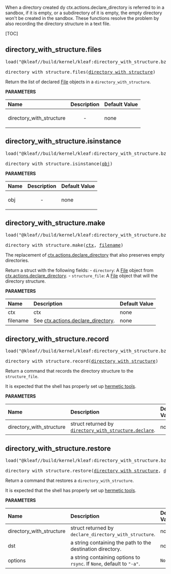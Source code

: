 <!-- Generated with Stardoc: http://skydoc.bazel.build -->

When a directory created dy ctx.actions.declare_directory is referred to
in a sandbox, if it is empty, or a subdirectory of it is empty, the empty
directory won't be created in the sandbox.
These functions resolve the problem by also recording the directory structure
in a text file.

[TOC]

<a id="directory_with_structure.files"></a>

## directory_with_structure.files

<pre>
load("@kleaf//build/kernel/kleaf:directory_with_structure.bzl", "directory_with_structure")

directory_with_structure.files(<a href="#directory_with_structure.files-directory_with_structure">directory_with_structure</a>)
</pre>

Return the list of declared [File](https://bazel.build/rules/lib/File) objects in a `directory_with_structure`.

**PARAMETERS**


| Name  | Description | Default Value |
| :------------- | :------------- | :------------- |
| <a id="directory_with_structure.files-directory_with_structure"></a>directory_with_structure |  <p align="center"> - </p>   |  none |


<a id="directory_with_structure.isinstance"></a>

## directory_with_structure.isinstance

<pre>
load("@kleaf//build/kernel/kleaf:directory_with_structure.bzl", "directory_with_structure")

directory_with_structure.isinstance(<a href="#directory_with_structure.isinstance-obj">obj</a>)
</pre>



**PARAMETERS**


| Name  | Description | Default Value |
| :------------- | :------------- | :------------- |
| <a id="directory_with_structure.isinstance-obj"></a>obj |  <p align="center"> - </p>   |  none |


<a id="directory_with_structure.make"></a>

## directory_with_structure.make

<pre>
load("@kleaf//build/kernel/kleaf:directory_with_structure.bzl", "directory_with_structure")

directory_with_structure.make(<a href="#directory_with_structure.make-ctx">ctx</a>, <a href="#directory_with_structure.make-filename">filename</a>)
</pre>

The replacement of [ctx.actions.declare_directory](https://bazel.build/rules/lib/actions#declare_directory) that also preserves empty directories.

Return a struct with the following fields:
    - `directory`: A [File](https://bazel.build/rules/lib/File) object from
      [ctx.actions.declare_directory](https://bazel.build/rules/lib/actions#declare_directory).
    - `structure_file`: A [File](https://bazel.build/rules/lib/File) object that will the
      directory structure.


**PARAMETERS**


| Name  | Description | Default Value |
| :------------- | :------------- | :------------- |
| <a id="directory_with_structure.make-ctx"></a>ctx |  ctx   |  none |
| <a id="directory_with_structure.make-filename"></a>filename |  See [ctx.actions.declare_directory](https://bazel.build/rules/lib/actions#declare_directory).   |  none |


<a id="directory_with_structure.record"></a>

## directory_with_structure.record

<pre>
load("@kleaf//build/kernel/kleaf:directory_with_structure.bzl", "directory_with_structure")

directory_with_structure.record(<a href="#directory_with_structure.record-directory_with_structure">directory_with_structure</a>)
</pre>

Return a command that records the directory structure to the `structure_file`.

It is expected that the shell has properly set up [hermetic tools](hermetic_tools.md#hermetic_tools).


**PARAMETERS**


| Name  | Description | Default Value |
| :------------- | :------------- | :------------- |
| <a id="directory_with_structure.record-directory_with_structure"></a>directory_with_structure |  struct returned by [`directory_with_structure.declare`](#directory_with_structuredeclare).   |  none |


<a id="directory_with_structure.restore"></a>

## directory_with_structure.restore

<pre>
load("@kleaf//build/kernel/kleaf:directory_with_structure.bzl", "directory_with_structure")

directory_with_structure.restore(<a href="#directory_with_structure.restore-directory_with_structure">directory_with_structure</a>, <a href="#directory_with_structure.restore-dst">dst</a>, <a href="#directory_with_structure.restore-options">options</a>)
</pre>

Return a command that restores a `directory_with_structure`.

It is expected that the shell has properly set up [hermetic tools](hermetic_tools.md#hermetic_tools).


**PARAMETERS**


| Name  | Description | Default Value |
| :------------- | :------------- | :------------- |
| <a id="directory_with_structure.restore-directory_with_structure"></a>directory_with_structure |  struct returned by `declare_directory_with_structure`.   |  none |
| <a id="directory_with_structure.restore-dst"></a>dst |  a string containing the path to the destination directory.   |  none |
| <a id="directory_with_structure.restore-options"></a>options |  a string containing options to `rsync`. If `None`, default to `"-a"`.   |  `None` |


